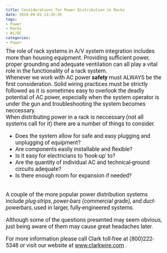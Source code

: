 ```yaml
---
title: Considerations for Power Distribution in Racks
date: 2019-09-01 13:35:35
tags: 
- Power
- Racks
- AC/DC
categories: 
- Power
---
```

<link href="https://fonts.googleapis.com/css?family=Roboto|Yanone+Kaffeesatz" rel="stylesheet">
<div style="font-family: 'Roboto', sans-serif; font-size: 18px; margin-top: -25px;">

The role of rack systems in A/V system integration includes more than housing equipment. Providing sufficient power,
proper grounding and adequate ventilation can all play a vital role in the functionality of a rack system.
<br />
Whenever we work with AC power <b>safety</b> must ALWAYS be the first consideration. Solid wiring practices
must be strictly followed as it is sometimes easy to overlook the deadly potential of AC power, especially 
when the system operator is under the gun and troubleshooting the system becomes neccessary. 
<br />
When distributing power in a rack is neccessary (not all systems call for it) there are a number of things to consider. 
<br />
<ul>
<li>Does the system allow for safe and easy plugging and unplugging of equipment?</li>
<li>Are components easliy installable and flexible?
</li>
<li>Is it easy for electricians to 'hook-up' to?
</li>
<li>Are the quantity of individual AC and technical-ground circuits adequate?
</li>
<li>Is there enough room for expansion if needed?
</li>
</ul>
<br />
A couple of the more popular power distribution systems include <em>plug-strips</em>, <em>power-bars (commercial grade)</em>,
and <em>duct-powerbars</em>, used in larger, fully-engineered systems. 

Although some of the questions presented may seem obvious, just being aware of them may cause great headaches later.

For more information please call Clark toll-free at (800)222-5348 or visit our website at www.clarkwire.com . 
</div>
